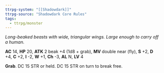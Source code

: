 ```yaml
---
ttrpg-system: "[[Shadowdark]]"
ttrpg-source: "Shadowdark Core Rules"
tags:
  - ttrpg/monster
---
```


_Long-beaked beasts with wide, triangular wings. Large enough to carry off a human._

**AC** 14, **HP** 20, **ATK** 2 beak +4 (1d8 + grab), **MV** double near (fly), **S** +2, **D** +4, **C** +2, **I** -2, **W** +1, **Ch** -3, **AL** N, **LV** 4

**Grab**. DC 15 STR or held. DC 15 STR on turn to break free.

